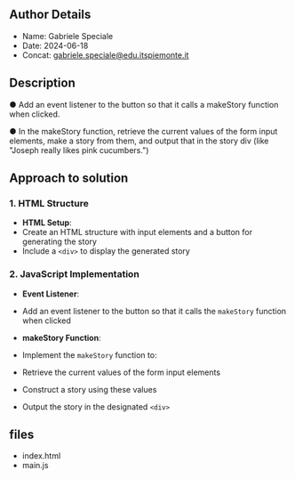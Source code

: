 ## Author Details

* Name: Gabriele Speciale
* Date: 2024-06-18
* Concat: gabriele.speciale@edu.itspiemonte.it



## Description

● Add an event listener to the button so that it calls a makeStory function 
  when clicked.

● In the makeStory function, retrieve the current values of the form input 
  elements, make a story from them, and output that in the story div (like 
  "Joseph really likes pink cucumbers.")




## Approach to solution

### 1. HTML Structure
- **HTML Setup**:
- Create an HTML structure with input elements and a button for generating the story
- Include a `<div>` to display the generated story

### 2. JavaScript Implementation
- **Event Listener**:
- Add an event listener to the button so that it calls the `makeStory` function when clicked

- **makeStory Function**:
- Implement the `makeStory` function to:
- Retrieve the current values of the form input elements
- Construct a story using these values
- Output the story in the designated `<div>`





## files

* index.html
* main.js
